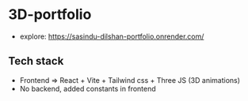 # 3D-portfolio

- explore: https://sasindu-dilshan-portfolio.onrender.com/

## Tech stack
  - Frontend => React + Vite + Tailwind css + Three JS (3D animations)
  - No backend, added constants in frontend
